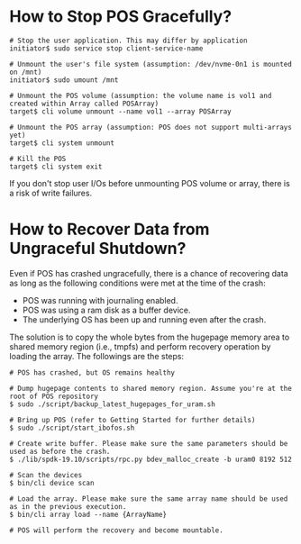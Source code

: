 How to Stop POS Gracefully?
========
```
# Stop the user application. This may differ by application
initiator$ sudo service stop client-service-name
 
# Unmount the user's file system (assumption: /dev/nvme-0n1 is mounted on /mnt)
initiator$ sudo umount /mnt
 
# Unmount the POS volume (assumption: the volume name is vol1 and created within Array called POSArray)
target$ cli volume unmount --name vol1 --array POSArray
 
# Unmount the POS array (assumption: POS does not support multi-arrays yet)
target$ cli system unmount
 
# Kill the POS
target$ cli system exit
```

If you don't stop user I/Os before unmounting POS volume or array, there is a risk of write failures. 


How to Recover Data from Ungraceful Shutdown?
========
Even if POS has crashed ungracefully, there is a chance of recovering data as long as the following conditions were met at the time of the crash:
* POS was running with journaling enabled.
* POS was using a ram disk as a buffer device.
* The underlying OS has been up and running even after the crash.

The solution is to copy the whole bytes from the hugepage memory area to shared memory region (i.e., tmpfs) and perform recovery operation by loading the array. The followings are the steps:

```
# POS has crashed, but OS remains healthy
 
# Dump hugepage contents to shared memory region. Assume you're at the root of POS repository
$ sudo ./script/backup_latest_hugepages_for_uram.sh
 
# Bring up POS (refer to Getting Started for further details)
$ sudo ./script/start_ibofos.sh
 
# Create write buffer. Please make sure the same parameters should be used as before the crash.
$ ./lib/spdk-19.10/scripts/rpc.py bdev_malloc_create -b uram0 8192 512
 
# Scan the devices
$ bin/cli device scan
 
# Load the array. Please make sure the same array name should be used as in the previous execution.
$ bin/cli array load --name {ArrayName}
 
# POS will perform the recovery and become mountable.
```
